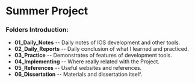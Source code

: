 # Summer Project

### Folders Introduction:

- **01_Daily_Notes**
  -- Daily notes of IOS development and other tools.
- **02_Daily_Reports**
  -- Daily conclusion of what I learned and practiced.
- **03_Practice**
  -- Demonstrates of features of development tools.
- **04_Implementing**
  -- Where really related with the Project.
- **05_References**
  -- Useful websites and references.
- **06_Dissertation**
  -- Materials and dissertation itself.

